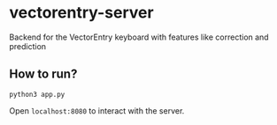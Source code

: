 # vectorentry-server
Backend for the VectorEntry keyboard with features like correction and prediction

## How to run?

``` shell
python3 app.py
```

Open `localhost:8080` to interact with the server.
